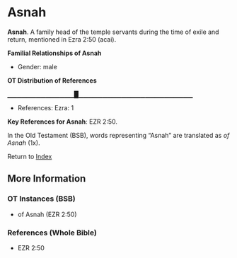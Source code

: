 # Asnah
**Asnah**. 
A family head of the temple servants during the time of exile and return, mentioned in Ezra 2:50 (acai). 




**Familial Relationships of Asnah**


* Gender: male


**OT Distribution of References**

▁▁▁▁▁▁▁▁▁▁▁▁▁▁█▁▁▁▁▁▁▁▁▁▁▁▁▁▁▁▁▁▁▁▁▁▁▁▁
* References: Ezra: 1



**Key References for Asnah**: 
EZR 2:50. 


In the Old Testament (BSB), words representing “Asnah” are translated as 
*of Asnah* (1x). 




Return to [Index](00-Index.md)

## More Information

### OT Instances (BSB)

* of Asnah (EZR 2:50)



### References (Whole Bible)

* EZR 2:50



